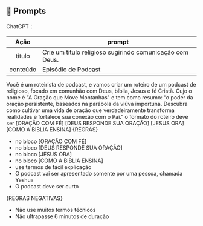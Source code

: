 ## 🧠 Prompts


ChatGPT：

|   Ação   | prompt                                                                                                                                                                                                                                                                         |
| :------: | ------------------------------------------------------------------------------------------------------------------------------------------------------------------------------------------------------------------------------------------------------------------------------ |
|  título  | Crie um titulo religioso sugirindo comunicação com Deus.|
| conteúdo | Episódio de Podcast |
Você é um roteirista de podcast, e vamos criar um roteiro de um podcast de religioso, focado em comunhão com Deus, bíblia, Jesus e fé Cristã. Cujo o nome é "A Oração que Move Montanhas" e tem como resumo:
“o poder da oração persistente, baseados na parábola da viúva importuna. Descubra como cultivar uma vida de oração que verdadeiramente transforma realidades e fortalece sua conexão com o Pai.”
o formato do roteiro deve ser [ORAÇÃO COM FÉ] [DEUS RESPONDE SUA ORAÇÃO] [JESUS ORA] [COMO A BIBLIA ENSINA]
{REGRAS}
- no bloco [ORAÇÃO COM FÉ] 
- no bloco [DEUS RESPONDE SUA ORAÇÃO]
- no bloco [JESUS ORA] 
- no bloco [COMO A BIBLIA ENSINA]
- use termos de fácil explicação
- O podcast vai ser apresentado somente por uma pessoa, chamada Yeshua
- O podcast deve ser curto

{REGRAS NEGATIVAS}
- Não use muitos termos técnicos
- Não ultrapasse 6 minutos de duração

